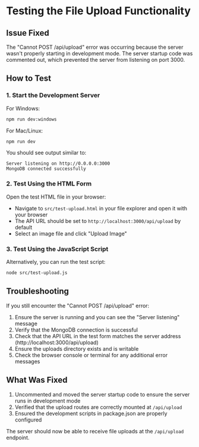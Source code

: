 # Testing the File Upload Functionality

## Issue Fixed

The "Cannot POST /api/upload" error was occurring because the server wasn't properly starting in development mode. The server startup code was commented out, which prevented the server from listening on port 3000.

## How to Test

### 1. Start the Development Server

For Windows:
```bash
npm run dev:windows
```

For Mac/Linux:
```bash
npm run dev
```

You should see output similar to:
```
Server listening on http://0.0.0.0:3000
MongoDB connected successfully
```

### 2. Test Using the HTML Form

Open the test HTML file in your browser:
- Navigate to `src/test-upload.html` in your file explorer and open it with your browser
- The API URL should be set to `http://localhost:3000/api/upload` by default
- Select an image file and click "Upload Image"

### 3. Test Using the JavaScript Script

Alternatively, you can run the test script:
```bash
node src/test-upload.js
```

## Troubleshooting

If you still encounter the "Cannot POST /api/upload" error:

1. Ensure the server is running and you can see the "Server listening" message
2. Verify that the MongoDB connection is successful
3. Check that the API URL in the test form matches the server address (http://localhost:3000/api/upload)
4. Ensure the uploads directory exists and is writable
5. Check the browser console or terminal for any additional error messages

## What Was Fixed

1. Uncommented and moved the server startup code to ensure the server runs in development mode
2. Verified that the upload routes are correctly mounted at `/api/upload`
3. Ensured the development scripts in package.json are properly configured

The server should now be able to receive file uploads at the `/api/upload` endpoint.